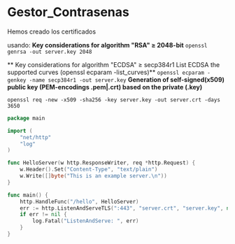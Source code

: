 # Gestor_Contrasenas

Hemos creado los certificados

usando:
**Key considerations for algorithm "RSA" ≥ 2048-bit**
`
openssl genrsa -out server.key 2048
`

** Key considerations for algorithm "ECDSA" ≥ secp384r1
List ECDSA the supported curves (openssl ecparam -list_curves)**
`
openssl ecparam -genkey -name secp384r1 -out server.key
`
**Generation of self-signed(x509) public key (PEM-encodings .pem|.crt) based on the private (.key)**

``openssl req -new -x509 -sha256 -key server.key -out server.crt -days 3650``


```GO
package main

import (
    "net/http"
    "log"
)

func HelloServer(w http.ResponseWriter, req *http.Request) {
    w.Header().Set("Content-Type", "text/plain")
    w.Write([]byte("This is an example server.\n"))
}

func main() {
    http.HandleFunc("/hello", HelloServer)
    err := http.ListenAndServeTLS(":443", "server.crt", "server.key", nil)
    if err != nil {
        log.Fatal("ListenAndServe: ", err)
    }
}
```